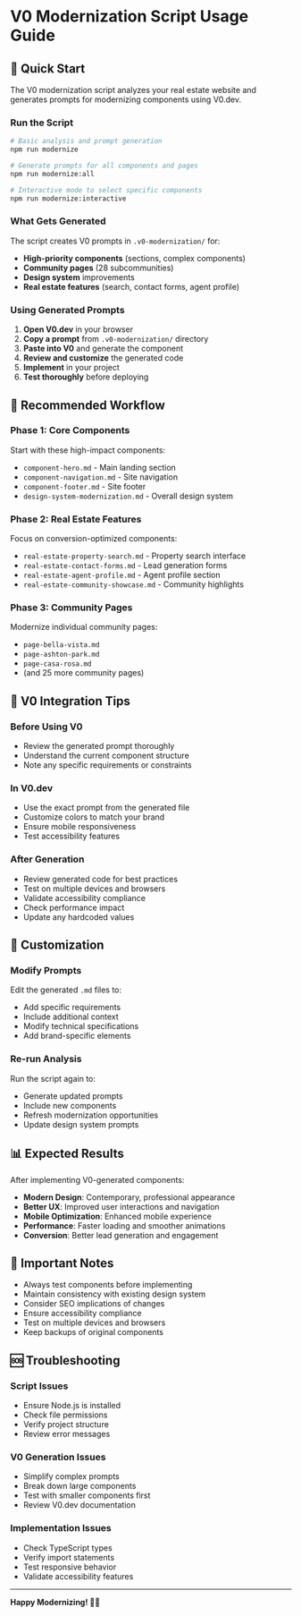 # V0 Modernization Script Usage Guide

## 🚀 Quick Start

The V0 modernization script analyzes your real estate website and generates prompts for modernizing components using V0.dev.

### Run the Script

```bash
# Basic analysis and prompt generation
npm run modernize

# Generate prompts for all components and pages
npm run modernize:all

# Interactive mode to select specific components
npm run modernize:interactive
```

### What Gets Generated

The script creates V0 prompts in `.v0-modernization/` for:

- **High-priority components** (sections, complex components)
- **Community pages** (28 subcommunities)
- **Design system** improvements
- **Real estate features** (search, contact forms, agent profile)

### Using Generated Prompts

1. **Open V0.dev** in your browser
2. **Copy a prompt** from `.v0-modernization/` directory
3. **Paste into V0** and generate the component
4. **Review and customize** the generated code
5. **Implement** in your project
6. **Test thoroughly** before deploying

## 🎯 Recommended Workflow

### Phase 1: Core Components
Start with these high-impact components:
- `component-hero.md` - Main landing section
- `component-navigation.md` - Site navigation
- `component-footer.md` - Site footer
- `design-system-modernization.md` - Overall design system

### Phase 2: Real Estate Features
Focus on conversion-optimized components:
- `real-estate-property-search.md` - Property search interface
- `real-estate-contact-forms.md` - Lead generation forms
- `real-estate-agent-profile.md` - Agent profile section
- `real-estate-community-showcase.md` - Community highlights

### Phase 3: Community Pages
Modernize individual community pages:
- `page-bella-vista.md`
- `page-ashton-park.md`
- `page-casa-rosa.md`
- (and 25 more community pages)

## 🎨 V0 Integration Tips

### Before Using V0
- Review the generated prompt thoroughly
- Understand the current component structure
- Note any specific requirements or constraints

### In V0.dev
- Use the exact prompt from the generated file
- Customize colors to match your brand
- Ensure mobile responsiveness
- Test accessibility features

### After Generation
- Review generated code for best practices
- Test on multiple devices and browsers
- Validate accessibility compliance
- Check performance impact
- Update any hardcoded values

## 🔧 Customization

### Modify Prompts
Edit the generated `.md` files to:
- Add specific requirements
- Include additional context
- Modify technical specifications
- Add brand-specific elements

### Re-run Analysis
Run the script again to:
- Generate updated prompts
- Include new components
- Refresh modernization opportunities
- Update design system prompts

## 📊 Expected Results

After implementing V0-generated components:

- **Modern Design**: Contemporary, professional appearance
- **Better UX**: Improved user interactions and navigation
- **Mobile Optimization**: Enhanced mobile experience
- **Performance**: Faster loading and smoother animations
- **Conversion**: Better lead generation and engagement

## 🚨 Important Notes

- Always test components before implementing
- Maintain consistency with existing design system
- Consider SEO implications of changes
- Ensure accessibility compliance
- Test on multiple devices and browsers
- Keep backups of original components

## 🆘 Troubleshooting

### Script Issues
- Ensure Node.js is installed
- Check file permissions
- Verify project structure
- Review error messages

### V0 Generation Issues
- Simplify complex prompts
- Break down large components
- Test with smaller components first
- Review V0.dev documentation

### Implementation Issues
- Check TypeScript types
- Verify import statements
- Test responsive behavior
- Validate accessibility features

---

**Happy Modernizing! 🎨✨**
